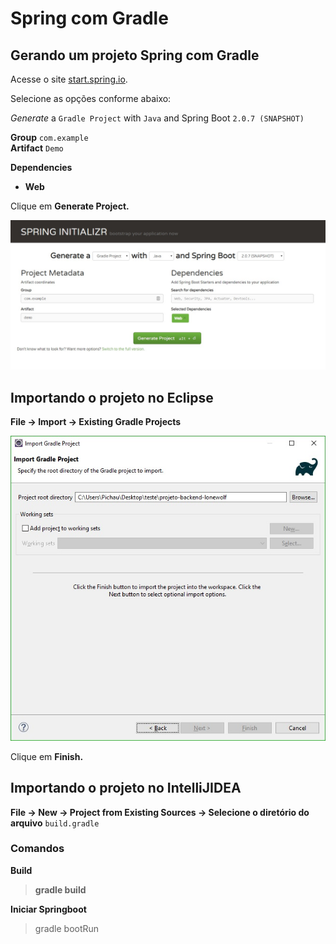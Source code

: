 # Spring com Gradle

## Gerando um projeto Spring com Gradle

Acesse o site [start.spring.io](http://start.spring.io).

Selecione as opções conforme abaixo:

_Generate_ a `Gradle Project` with `Java` and Spring Boot `2.0.7 (SNAPSHOT)`

**Group** `com.example`  
**Artifact** `Demo`

**Dependencies**

* **Web**

Clique em **Generate Project.**

![](../.gitbook/assets/spring-gradle.jpg)

## **Importando o projeto no Eclipse**

**File -&gt; Import -&gt; Existing Gradle Projects**

![](../.gitbook/assets/gradledmeo.jpg)

Clique em **Finish.**

## **Importando o projeto no IntelliJIDEA**

**File -&gt; New -&gt; Project from Existing Sources -&gt; Selecione o diretório do arquivo** `build.gradle`

### Comandos

**Build**

> **gradle build**

**Iniciar Springboot**

> gradle bootRun



